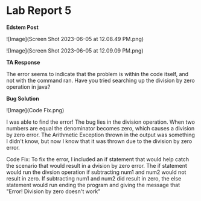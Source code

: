 # Lab Report 5
**Edstem Post**

![Image](Screen Shot 2023-06-05 at 12.08.49 PM.png)

![Image](Screen Shot 2023-06-05 at 12.09.09 PM.png)

**TA Response**

The error seems to indicate that the problem is within the code itself, and not with the command ran. Have you tried searching up the division by zero operation in java?

**Bug Solution**

![Image](Code Fix.png)

I was able to find the error! The bug lies in the division operation. When two numbers are equal the denominator becomes zero, which causes a division by zero error. The Arithmetic Exception thrown in the output was something I didn't know, but now I know that it was thrown due to the division by zero error.

Code Fix:
To fix the error, I included an if statement that would help catch the scenario that would result in a dvision by zero error. The if statement would run the divsion operation if subtracting num1 and num2 would not result in zero. If subtracting num1 and num2 did result in zero, the else statement would run ending the program and giving the message that "Error! Division by zero doesn't work"
